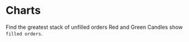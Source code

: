 


# Charts

Find the greatest stack of unfilled orders
Red and Green Candles show `filled orders`.
<!--stackedit_data:
eyJoaXN0b3J5IjpbMjEwOTQzNjAxMSw3MzA5OTgxMTZdfQ==
-->